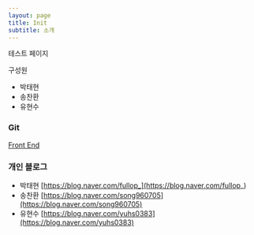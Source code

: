 ```yaml
---
layout: page
title: Init
subtitle: 소개
---
```


테스트 페이지

구성원
- 박태현
- 송찬환
- 유현수

### Git

[Front End](https://github.com/2021-JiriJo/SatelliteImageVisualization)

### 개인 블로그

- 박태현 [https://blog.naver.com/fullop_](https://blog.naver.com/fullop_)
- 송찬환 [https://blog.naver.com/song960705](https://blog.naver.com/song960705)
- 유현수 [https://blog.naver.com/yuhs0383](https://blog.naver.com/yuhs0383)
